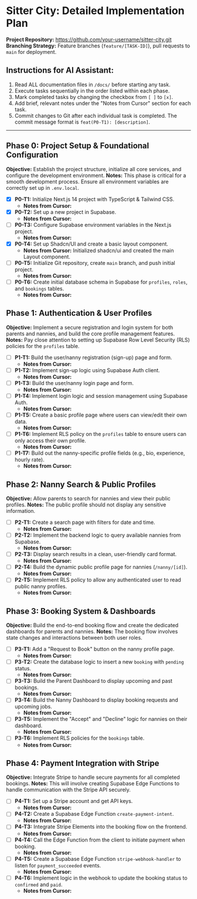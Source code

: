 # Sitter City: Detailed Implementation Plan

**Project Repository:** https://github.com/your-username/sitter-city.git
**Branching Strategy:** Feature branches (`feature/[TASK-ID]`), pull requests to `main` for deployment.

## Instructions for AI Assistant:
1.  Read ALL documentation files in `/docs/` before starting any task.
2.  Execute tasks sequentially in the order listed within each phase.
3.  Mark completed tasks by changing the checkbox from `[ ]` to `[x]`.
4.  Add brief, relevant notes under the "Notes from Cursor" section for each task.
5.  Commit changes to Git after each individual task is completed. The commit message format is `feat(P0-T1): [description]`.

---

## Phase 0: Project Setup & Foundational Configuration
**Objective:** Establish the project structure, initialize all core services, and configure the development environment.
**Notes:** This phase is critical for a smooth development process. Ensure all environment variables are correctly set up in `.env.local`.

- [x] **P0-T1:** Initialize Next.js 14 project with TypeScript & Tailwind CSS.
  - **Notes from Cursor:**
- [x] **P0-T2:** Set up a new project in Supabase.
  - **Notes from Cursor:**
- [ ] **P0-T3:** Configure Supabase environment variables in the Next.js project.
  - **Notes from Cursor:**
- [x] **P0-T4:** Set up Shadcn/UI and create a basic layout component.
  - **Notes from Cursor:** Initialized shadcn/ui and created the main Layout component.
- [ ] **P0-T5:** Initialize Git repository, create `main` branch, and push initial project.
  - **Notes from Cursor:**
- [ ] **P0-T6:** Create initial database schema in Supabase for `profiles`, `roles`, and `bookings` tables.
  - **Notes from Cursor:**

## Phase 1: Authentication & User Profiles
**Objective:** Implement a secure registration and login system for both parents and nannies, and build the core profile management features.
**Notes:** Pay close attention to setting up Supabase Row Level Security (RLS) policies for the `profiles` table.

- [ ] **P1-T1:** Build the user/nanny registration (sign-up) page and form.
  - **Notes from Cursor:**
- [ ] **P1-T2:** Implement sign-up logic using Supabase Auth client.
  - **Notes from Cursor:**
- [ ] **P1-T3:** Build the user/nanny login page and form.
  - **Notes from Cursor:**
- [ ] **P1-T4:** Implement login logic and session management using Supabase Auth.
  - **Notes from Cursor:**
- [ ] **P1-T5:** Create a basic profile page where users can view/edit their own data.
  - **Notes from Cursor:**
- [ ] **P1-T6:** Implement RLS policy on the `profiles` table to ensure users can only access their own profile.
  - **Notes from Cursor:**
- [ ] **P1-T7:** Build out the nanny-specific profile fields (e.g., bio, experience, hourly rate).
  - **Notes from Cursor:**

## Phase 2: Nanny Search & Public Profiles
**Objective:** Allow parents to search for nannies and view their public profiles.
**Notes:** The public profile should not display any sensitive information.

- [ ] **P2-T1:** Create a search page with filters for date and time.
  - **Notes from Cursor:**
- [ ] **P2-T2:** Implement the backend logic to query available nannies from Supabase.
  - **Notes from Cursor:**
- [ ] **P2-T3:** Display search results in a clean, user-friendly card format.
  - **Notes from Cursor:**
- [ ] **P2-T4:** Build the dynamic public profile page for nannies (`/nanny/[id]`).
  - **Notes from Cursor:**
- [ ] **P2-T5:** Implement RLS policy to allow any authenticated user to read public nanny profiles.
  - **Notes from Cursor:**

## Phase 3: Booking System & Dashboards
**Objective:** Build the end-to-end booking flow and create the dedicated dashboards for parents and nannies.
**Notes:** The booking flow involves state changes and interactions between both user roles.

- [ ] **P3-T1:** Add a "Request to Book" button on the nanny profile page.
  - **Notes from Cursor:**
- [ ] **P3-T2:** Create the database logic to insert a new `booking` with `pending` status.
  - **Notes from Cursor:**
- [ ] **P3-T3:** Build the Parent Dashboard to display upcoming and past bookings.
  - **Notes from Cursor:**
- [ ] **P3-T4:** Build the Nanny Dashboard to display booking requests and upcoming jobs.
  - **Notes from Cursor:**
- [ ] **P3-T5:** Implement the "Accept" and "Decline" logic for nannies on their dashboard.
  - **Notes from Cursor:**
- [ ] **P3-T6:** Implement RLS policies for the `bookings` table.
  - **Notes from Cursor:**

## Phase 4: Payment Integration with Stripe
**Objective:** Integrate Stripe to handle secure payments for all completed bookings.
**Notes:** This will involve creating Supabase Edge Functions to handle communication with the Stripe API securely.

- [ ] **P4-T1:** Set up a Stripe account and get API keys.
  - **Notes from Cursor:**
- [ ] **P4-T2:** Create a Supabase Edge Function `create-payment-intent`.
  - **Notes from Cursor:**
- [ ] **P4-T3:** Integrate Stripe Elements into the booking flow on the frontend.
  - **Notes from Cursor:**
- [ ] **P4-T4:** Call the Edge Function from the client to initiate payment when booking.
  - **Notes from Cursor:**
- [ ] **P4-T5:** Create a Supabase Edge Function `stripe-webhook-handler` to listen for `payment_succeeded` events.
  - **Notes from Cursor:**
- [ ] **P4-T6:** Implement logic in the webhook to update the booking status to `confirmed` and `paid`.
  - **Notes from Cursor:**